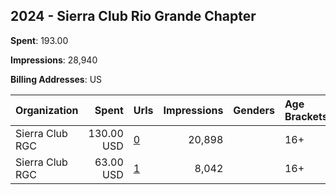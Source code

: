 ## 2024 - Sierra Club Rio Grande Chapter 
**Spent**: 193.00

**Impressions**: 28,940

**Billing Addresses**: US

|Organization|Spent|Urls|Impressions|Genders|Age Brackets|Country Codes|
|:---|---:|:---|---:|:---|:---|:---|
|Sierra Club RGC|130.00 USD|[0](https://www.snap.com/political-ads/asset/ad2057004434a9a23b0c27c00faf88735d0bea6b40313622697ac6a57962a3bf?mediaType=mp4)|20,898||16+|united states|
|Sierra Club RGC|63.00 USD|[1](https://www.snap.com/political-ads/asset/35f9a6eb33220f353767d0a1d530bce4e05d745d3a0c34c84c6626beafaeb334?mediaType=mp4)|8,042||16+|united states|
